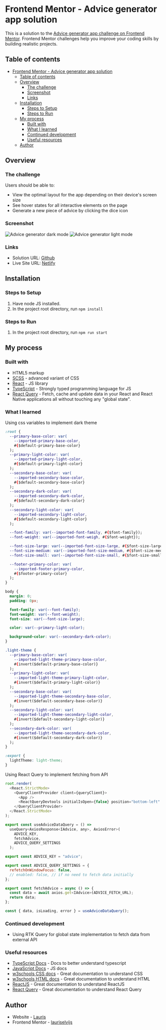 # Frontend Mentor - Advice generator app solution

This is a solution to the [Advice generator app challenge on Frontend Mentor](https://www.frontendmentor.io/challenges/advice-generator-app-QdUG-13db). Frontend Mentor challenges help you improve your coding skills by building realistic projects.

## Table of contents

- [Frontend Mentor - Advice generator app solution](#frontend-mentor---advice-generator-app-solution)
  - [Table of contents](#table-of-contents)
  - [Overview](#overview)
    - [The challenge](#the-challenge)
    - [Screenshot](#screenshot)
    - [Links](#links)
  - [Installation](#installation)
    - [Steps to Setup](#steps-to-setup)
    - [Steps to Run](#steps-to-run)
  - [My process](#my-process)
    - [Built with](#built-with)
    - [What I learned](#what-i-learned)
    - [Continued development](#continued-development)
    - [Useful resources](#useful-resources)
  - [Author](#author)

## Overview

### The challenge

Users should be able to:

- View the optimal layout for the app depending on their device's screen size
- See hover states for all interactive elements on the page
- Generate a new piece of advice by clicking the dice icon

### Screenshot

![Advice generator dark mode](https://user-images.githubusercontent.com/85683069/171451263-1da8a5de-9482-4db7-980f-028c5ef24dbd.png)
![Advice generator light mode](https://user-images.githubusercontent.com/85683069/171451256-c71219c9-50c1-4481-99a6-261ec201617d.png)

### Links

- Solution URL: [Github](https://github.com/lauriselvijs/advice-generator-app)
- Live Site URL: [Netlify](https://1960f7-advice-generator-app.netlify.app/)

## Installation

### Steps to Setup

1. Have node JS installed.
2. In the project root directory, run <code>npm install</code>

### Steps to Run

1. In the project root directory, run <code>npm run start</code>

## My process

### Built with

- HTML5 markup
- [SCSS](https://sass-lang.com/) - advanced variant of CSS
- [React](https://reactjs.org/) - JS library
- [TypeScript](https://www.typescriptlang.org/) - Strongly typed programming language for JS
- [React Query](https://react-query.tanstack.com/) - Fetch, cache and update data in your React and React Native applications all without touching any "global state".

### What I learned

Using css variables to implement dark theme

```css
:root {
  --primary-base-color: var(
    --imported-primary-base-color,
    #{$default-primary-base-color}
  );
  --primary-light-color: var(
    --imported-primary-light-color,
    #{$default-primary-light-color}
  );
  --secondary-base-color: var(
    --imported-secondary-base-color,
    #{$default-secondary-base-color}
  );
  --secondary-dark-color: var(
    --imported-secondary-dark-color,
    #{$default-secondary-dark-color}
  );
  --secondary-light-color: var(
    --imported-secondary-light-color,
    #{$default-secondary-light-color}
  );

  --font-family: var(--imported-font-family, #{$font-family});
  --font-weight: var(--imported-font-weigh, #{$font-weight});

  --font-size-large: var(--imported-font-size-large, #{$font-size-large});
  --font-size-medium: var(--imported-font-size-medium, #{$font-size-medium});
  --font-size-small: var(--imported-font-size-small, #{$font-size-small});

  --footer-primary-color: var(
    --imported-footer-primary-color,
    #{$footer-primary-color}
  );
}

body {
  margin: 0;
  padding: 0px;

  font-family: var(--font-family);
  font-weight: var(--font-weight);
  font-size: var(--font-size-large);

  color: var(--primary-light-color);

  background-color: var(--secondary-dark-color);
}

.light-theme {
  --primary-base-color: var(
    --imported-light-theme-primary-base-color,
    #{invert($default-primary-base-color)}
  );
  --primary-light-color: var(
    --imported-light-theme-primary-light-color,
    #{invert($default-primary-light-color)}
  );
  --secondary-base-color: var(
    --imported-light-theme-secondary-base-color,
    #{invert($default-secondary-base-color)}
  );
  --secondary-light-color: var(
    --imported-light-theme-secondary-light-color,
    #{invert($default-secondary-light-color)}
  );
  --secondary-dark-color: var(
    --imported-light-theme-secondary-dark-color,
    #{invert($default-secondary-dark-color)}
  );
}

:export {
  lightTheme: light-theme;
}
```

Using React Query to implement fetching from API

```js
root.render(
  <React.StrictMode>
    <QueryClientProvider client={queryClient}>
      <App />
      <ReactQueryDevtools initialIsOpen={false} position="bottom-left" />
    </QueryClientProvider>
  </React.StrictMode>
);

export const useAdviceDataQuery = () =>
  useQuery<AxiosResponse<IAdvice, any>, AxiosError>(
    ADVICE_KEY,
    fetchAdvice,
    ADVICE_QUERY_SETTINGS
  );

export const ADVICE_KEY = "advice";

export const ADVICE_QUERY_SETTINGS = {
  refetchOnWindowFocus: false,
  // enabled: false, // if no need to fetch data initially
};

export const fetchAdvice = async () => {
  const data = await axios.get<IAdvice>(ADVICE_FETCH_URL);
  return data;
};

const { data, isLoading, error } = useAdviceDataQuery();

```

### Continued development

- Using RTK Query for global state implementation to fetch data from external API

### Useful resources

- [TypeScript Docs](https://www.typescriptlang.org/docs/) - Docs to better understand typescript
- [JavaScript Docs](https://developer.mozilla.org/en-US/docs/Web/JavaScript) - JS docs
- [w3schools CSS docs](https://www.w3schools.com/css/default.asp) - Great documentation to understand CSS
- [w3schools HTML docs](https://www.w3schools.com/html/default.asp) - Great documentation to understand HTML
- [ReactJS](https://reactjs.org/docs/getting-started.html) - Great documentation to understand ReactJS
- [React Query](https://react-query.tanstack.com/overview) - Great documentation to understand React Query

## Author

- Website - [Lauris](https://portfolio-rouge-seven.vercel.app/)
- Frontend Mentor - [lauriselvijs](https://www.frontendmentor.io/profile/lauriselvijs)
